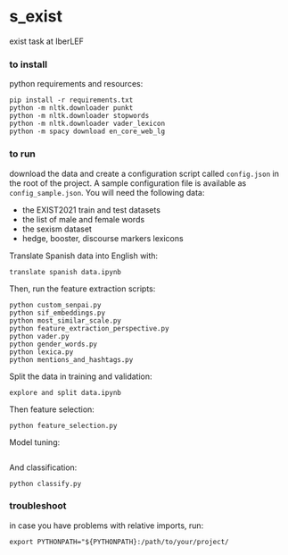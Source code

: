 # s_exist
exist task at IberLEF


### to install
python requirements and resources:
```shell
pip install -r requirements.txt
python -m nltk.downloader punkt
python -m nltk.downloader stopwords
python -m nltk.downloader vader_lexicon
python -m spacy download en_core_web_lg
``` 

### to run
download the data and create a configuration script called `config.json` in the root of the project. 
A sample configuration file is available as `config_sample.json`. You will need the following data:
- the EXIST2021 train and test datasets
- the list of male and female words
- the sexism dataset
- hedge, booster, discourse markers lexicons

Translate Spanish data into English with: 
```shell
translate spanish data.ipynb
```

Then, run the feature extraction scripts:
```shell
python custom_senpai.py
python sif_embeddings.py
python most_similar_scale.py
python feature_extraction_perspective.py
python vader.py
python gender_words.py
python lexica.py
python mentions_and_hashtags.py
```
Split the data in training and validation:
```shell
explore and split data.ipynb
```
Then feature selection:
```shell
python feature_selection.py
```
Model tuning:
```shell

```
And classification:
```shell
python classify.py
```


### troubleshoot
in case you have problems with relative imports, run:
```shell
export PYTHONPATH="${PYTHONPATH}:/path/to/your/project/
```